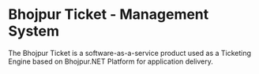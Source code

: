 # Bhojpur Ticket - Management System
The Bhojpur Ticket is a software-as-a-service product used as a Ticketing Engine based on Bhojpur.NET Platform for application delivery.
